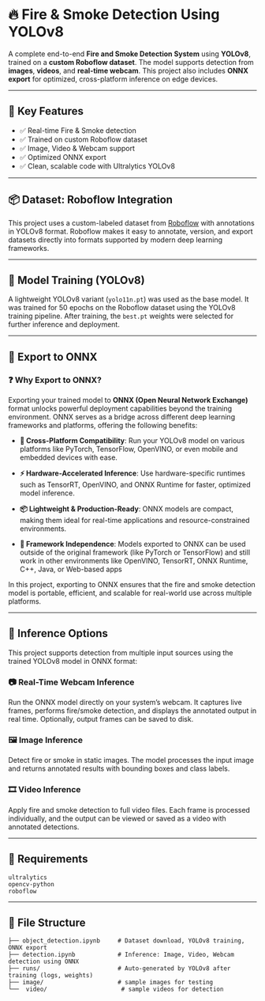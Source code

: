 # 🔥 Fire & Smoke Detection Using YOLOv8

A complete end-to-end **Fire and Smoke Detection System** using **YOLOv8**, trained on a **custom Roboflow dataset**. The model supports detection from **images**, **videos**, and **real-time webcam**. This project also includes **ONNX export** for optimized, cross-platform inference on edge devices.

---

## 📌 Key Features

- ✅ Real-time Fire & Smoke detection  
- ✅ Trained on custom Roboflow dataset  
- ✅ Image, Video & Webcam support  
- ✅ Optimized ONNX export  
- ✅ Clean, scalable code with Ultralytics YOLOv8  

---

## 📦 Dataset: Roboflow Integration

This project uses a custom-labeled dataset from [Roboflow](https://roboflow.com/) with annotations in YOLOv8 format. Roboflow makes it easy to annotate, version, and export datasets directly into formats supported by modern deep learning frameworks.

---

## 🧠 Model Training (YOLOv8)

A lightweight YOLOv8 variant (`yolo11n.pt`) was used as the base model. It was trained for 50 epochs on the Roboflow dataset using the YOLOv8 training pipeline. After training, the `best.pt` weights were selected for further inference and deployment.

---

## 🔄 Export to ONNX

### ❓ Why Export to ONNX?

Exporting your trained model to **ONNX (Open Neural Network Exchange)** format unlocks powerful deployment capabilities beyond the training environment. ONNX serves as a bridge across different deep learning frameworks and platforms, offering the following benefits:

 - **🚀 Cross-Platform Compatibility**:
  Run your YOLOv8 model on various platforms like PyTorch, TensorFlow, OpenVINO, or even mobile    and embedded devices with ease.

- **⚡ Hardware-Accelerated Inference**:
Use hardware-specific runtimes such as TensorRT, OpenVINO, and ONNX Runtime for faster, optimized model inference.

- **📦 Lightweight & Production-Ready**:
ONNX models are compact, making them ideal for real-time applications and resource-constrained environments.

 - **🔄 Framework Independence**:
Models exported to ONNX can be used outside of the original framework (like PyTorch or TensorFlow) and still work in other environments like OpenVINO, TensorRT, ONNX Runtime, C++, Java, or Web-based apps

In this project, exporting to ONNX ensures that the fire and smoke detection model is portable, efficient, and scalable for real-world use across multiple platforms.

---

## 🚀 Inference Options

This project supports detection from multiple input sources using the trained YOLOv8 model in ONNX format:

### 📷 Real-Time Webcam Inference

Run the ONNX model directly on your system’s webcam. It captures live frames, performs fire/smoke detection, and displays the annotated output in real time. Optionally, output frames can be saved to disk.

### 🖼️ Image Inference

Detect fire or smoke in static images. The model processes the input image and returns annotated results with bounding boxes and class labels.

### 🎞️ Video Inference

Apply fire and smoke detection to full video files. Each frame is processed individually, and the output can be viewed or saved as a video with annotated detections.

---

## 🧾 Requirements

```
ultralytics
opencv-python
roboflow
```

---

## 📁 File Structure

```
├── object_detection.ipynb     # Dataset download, YOLOv8 training, ONNX export
├── detection.ipynb            # Inference: Image, Video, Webcam detection using ONNX
├── runs/                      # Auto-generated by YOLOv8 after training (logs, weights)
├── image/                     # sample images for testing
└──  video/                     # sample videos for detection
```
